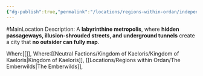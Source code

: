 ```yaml
---
{"dg-publish":true,"permalink":"/locations/regions-within-ordan/independent-land/city-of-kaeloris/"}
---
```


#MainLocation
Description:
A **labyrinthine metropolis**, where **hidden passageways, illusion-shrouded streets, and underground tunnels** create a city that **no outsider can fully map**.

When:[[]],
Where:[[Neutral Factions/Kingdom of Kaeloris/Kingdom of Kaeloris\|Kingdom of Kaeloris]], [[Locations/Regions within Ordan/The Emberwilds\|The Emberwilds]],